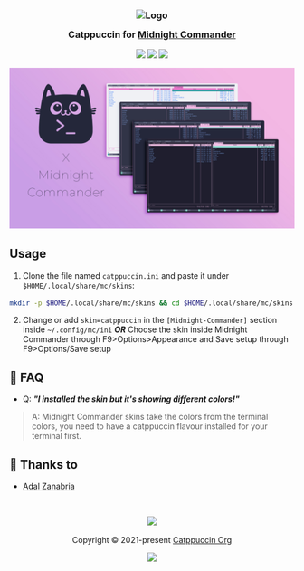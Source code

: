 <h3 align="center">
	<img src="https://raw.githubusercontent.com/catppuccin/catppuccin/main/assets/logos/exports/1544x1544_circle.png" width="100" alt="Logo"/><br/>
	<img src="https://raw.githubusercontent.com/catppuccin/catppuccin/main/assets/misc/transparent.png" height="30" width="0px"/>
	Catppuccin for <a href="https://github.com/MidnightCommander/mc">Midnight Commander</a>
	<img src="https://raw.githubusercontent.com/catppuccin/catppuccin/main/assets/misc/transparent.png" height="30" width="0px"/>
</h3>

<p align="center">
	<a href="https://github.com/catppuccin/mc/stargazers"><img src="https://img.shields.io/github/stars/catppuccin/mc?colorA=363a4f&colorB=b7bdf8&style=for-the-badge"></a>
	<a href="https://github.com/catppuccin/mc/issues"><img src="https://img.shields.io/github/issues/catppuccin/mc?colorA=363a4f&colorB=f5a97f&style=for-the-badge"></a>
	<a href="https://github.com/catppuccin/mc/contributors"><img src="https://img.shields.io/github/contributors/catppuccin/mc?colorA=363a4f&colorB=a6da95&style=for-the-badge"></a>
</p>

<p align="center">
	<img src="assets/ss.jpg"/>
</p>

## Usage

1. Clone the file named `catppuccin.ini` and paste it under `$HOME/.local/share/mc/skins`:
```bash
mkdir -p $HOME/.local/share/mc/skins && cd $HOME/.local/share/mc/skins && git clone https://github.com/catppuccin/mc.git && ln -s -f ./mc/catppuccin.ini .
```
2. Change or add `skin=catppuccin` in the `[Midnight-Commander]` section inside `~/.config/mc/ini` **_OR_** Choose the skin inside Midnight Commander through F9>Options>Appearance and Save setup through F9>Options/Save setup 

## 🙋 FAQ

-	Q: **_"I installed the skin but it's showing different colors!"_**
	
> A: Midnight Commander skins take the colors from the terminal colors, you need to have a catppuccin flavour installed for your terminal first.

## 💝 Thanks to

- [Adal Zanabria](https://github.com/AdalZanabria)

&nbsp;

<p align="center">
	<img src="https://raw.githubusercontent.com/catppuccin/catppuccin/main/assets/footers/gray0_ctp_on_line.svg?sanitize=true" />
</p>

<p align="center">
	Copyright &copy; 2021-present <a href="https://github.com/catppuccin" target="_blank">Catppuccin Org</a>
</p>

<p align="center">
	<a href="https://github.com/catppuccin/catppuccin/blob/main/LICENSE"><img src="https://img.shields.io/static/v1.svg?style=for-the-badge&label=License&message=MIT&logoColor=d9e0ee&colorA=363a4f&colorB=b7bdf8"/></a>
</p>
